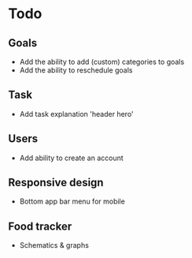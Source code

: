 # Todo

## Goals

- Add the ability to add (custom) categories to goals
- Add the ability to reschedule goals

## Task

- Add task explanation 'header hero'

## Users

- Add ability to create an account


## Responsive design

- Bottom app bar menu for mobile


## Food tracker

- Schematics & graphs